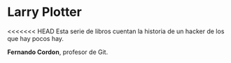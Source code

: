 # Larry Plotter

<<<<<<< HEAD
Esta serie de libros cuentan la historia de un hacker de los que hay pocos hay.

**Fernando Cordon**, profesor de Git.